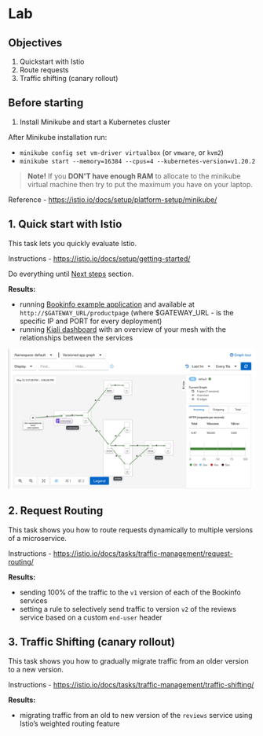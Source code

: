 
# Lab

## Objectives

1. Quickstart with Istio
2. Route requests
3. Traffic shifting (canary rollout)

## Before starting

1. Install Minikube and start a Kubernetes cluster

After Minikube installation run:

- `minikube config set vm-driver virtualbox` (or `vmware`, or `kvm2`)
- `minikube start --memory=16384 --cpus=4 --kubernetes-version=v1.20.2`

> **Note!** If you **DON'T have enough RAM** to allocate to the minikube virtual machine then try to put the maximum you have on your laptop.

Reference - https://istio.io/docs/setup/platform-setup/minikube/

## 1. Quick start with Istio

This task lets you quickly evaluate Istio.

Instructions - https://istio.io/docs/setup/getting-started/

Do everything until [Next steps](https://istio.io/docs/setup/getting-started/#next-steps) section.

**Results:**

- running [Bookinfo example application](https://istio.io/docs/examples/bookinfo/) and available at `http://$GATEWAY_URL/productpage` (where $GATEWAY_URL - is the specific IP and PORT for every deployment)
- running [Kiali dashboard](https://kiali.io/) with an overview of your mesh with the relationships between the services

![Kiali dashboard](image/kiali-example2.jpg)

## 2. Request Routing

This task shows you how to route requests dynamically to multiple versions of a microservice.

Instructions - https://istio.io/docs/tasks/traffic-management/request-routing/

**Results:**

- sending 100% of the traffic to the `v1` version of each of the Bookinfo services
- setting a rule to selectively send traffic to version `v2` of the reviews service based on a custom `end-user` header

## 3. Traffic Shifting (canary rollout)

This task shows you how to gradually migrate traffic from an older version to a new version.

Instructions - https://istio.io/docs/tasks/traffic-management/traffic-shifting/

**Results:**

- migrating traffic from an old to new version of the `reviews` service using Istio’s weighted routing feature
